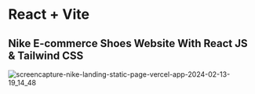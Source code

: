 # React + Vite
## Nike E-commerce Shoes Website With React JS & Tailwind CSS

![screencapture-nike-landing-static-page-vercel-app-2024-02-13-19_14_48](https://github.com/waleedcodes/Nike-Landing-Static-Page/assets/110061477/31e70319-f041-49cd-bdc1-62119cd21407)

